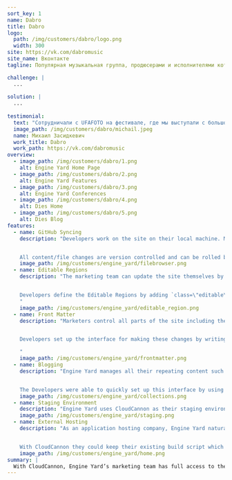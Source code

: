 ```yaml
---
sort_key: 1
name: Dabro
title: Dabro
logo:
  path: /img/customers/dabro/logo.png
  width: 300
site: https://vk.com/dabromusic
site_name: Вконтакте
tagline: Популярная музыкальная группа, продюсерами и исполнителями которой являются два родных брата - Иван и Михаил Засидкевичи.

challenge: |
  ...
  
solution: |
  ...
  
testimonial:
  text: "Сотрудничали с UFAFOTO на фестивале, где мы выступали с большой концертной программой. Фото понравились, буду рад сотрудничеству снова!"
  image_path: /img/customers/dabro/michail.jpeg
  name: Михаил Засидкевич
  work_title: Dabro
  work_path: https://vk.com/dabromusic
overview:
  - image_path: /img/customers/dabro/1.png
    alt: Engine Yard Home Page
  - image_path: /img/customers/dabro/2.png
    alt: Engine Yard Features
  - image_path: /img/customers/dabro/3.png
    alt: Engine Yard Conferences
  - image_path: /img/customers/dabro/4.png
    alt: Dies Home
  - image_path: /img/customers/dabro/5.png
    alt: Dies Blog
features:
  - name: GitHub Syncing
    description: "Developers work on the site on their local machine. Marketers update in CloudCannon. Everything stays in sync through GitHub.


    All content/file changes are version controlled and can be rolled back at any time."
    image_path: /img/customers/engine_yard/filebrowser.png
  - name: Editable Regions
    description: "The marketing team can update the site themselves by clicking on text to start writing content.


    Developers define the Editable Regions by adding `class=\"editable\"` to elements in the HTML.
    "
    image_path: /img/customers/engine_yard/editable_region.png
  - name: Front Matter
    description: "Marketers control all parts of the site including the page title and event tracking.


    Developers set up the interface for making these changes by writing simple [Front Matter](https://docs.cloudcannon.com/editing/front-matter/).

    "
    image_path: /img/customers/engine_yard/frontmatter.png
  - name: Blogging
    description: "Engine Yard manages all their repeating content such as case studies, press releases and news using a blog.


    The Developers were able to quickly set up this interface by using [Jekyll blogging](https://docs.cloudcannon.com/editing/blogging/)."
    image_path: /img/customers/engine_yard/collections.png
  - name: Staging Environment
    description: "Engine Yard uses CloudCannon as their staging environment. This has reduced the number of servers they need to maintain and simplified their deployment process."
    image_path: /img/customers/engine_yard/staging.png
  - name: External Hosting
    description: "As an application hosting company, Engine Yard naturally wanted to use their own servers to host their sites.


    With CloudCannon they could keep their existing build script which pulls in the source files from GitHub."
    image_path: /img/customers/engine_yard/home.png
summary: |
  With CloudCannon, Engine Yard’s marketing team has full access to the content on their sites. Developers no longer make time consuming content changes. Engine Yard has also reduced the number of servers they’re using.
---
```

